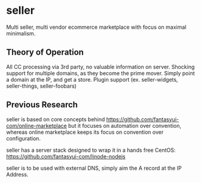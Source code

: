 # seller
Multi seller, multi vendor ecommerce marketplace with focus on maximal minimalism.

## Theory of Operation

All CC processing via 3rd party, no valuable information on server.
Shocking support for multiple domains, as they become the prime mover.
Simply point a domain at the IP, and get a store.
Plugin support (ex. seller-widgets, seller-things, seller-foobars)

## Previous Research

seller is based on core concepts behind
https://github.com/fantasyui-com/online-marketplace
but it focuses on automation over convention, whereas online marketplace keeps its focus on convention over configuration.

seller has a server stack designed to wrap it in a hands free CentOS: https://github.com/fantasyui-com/linode-nodejs

seller is to be used with external DNS, simply aim the A record at the IP Address.
 
